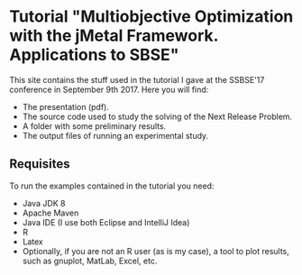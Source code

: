 # Tutorial "Multiobjective Optimization with the jMetal Framework. Applications to SBSE"

This site contains the stuff used in the tutorial I gave at the SSBSE'17 conference in September 9th 2017. Here you will find:

* The presentation (pdf).
* The source code used to study the solving of the Next Release Problem.
* A folder with some preliminary results.
* The output files of running an experimental study.

## Requisites
To run the examples contained in the tutorial you need:

* Java JDK 8
* Apache Maven
* Java IDE (I use both Eclipse and IntelliJ Idea)
* R 
* Latex
* Optionally, if you are not an R user (as is my case), a tool to plot results, such as gnuplot, MatLab, Excel, etc.